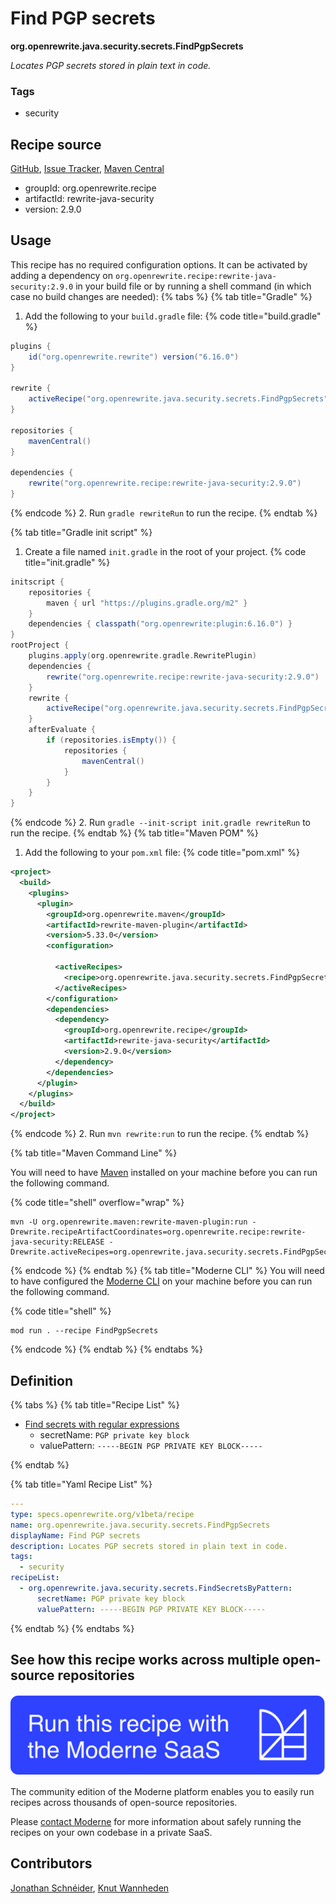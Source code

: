 # Find PGP secrets

**org.openrewrite.java.security.secrets.FindPgpSecrets**

_Locates PGP secrets stored in plain text in code._

### Tags

* security

## Recipe source

[GitHub](https://github.com/openrewrite/rewrite-java-security/blob/main/src/main/resources/META-INF/rewrite/secrets.yml), [Issue Tracker](https://github.com/openrewrite/rewrite-java-security/issues), [Maven Central](https://central.sonatype.com/artifact/org.openrewrite.recipe/rewrite-java-security/2.9.0/jar)

* groupId: org.openrewrite.recipe
* artifactId: rewrite-java-security
* version: 2.9.0


## Usage

This recipe has no required configuration options. It can be activated by adding a dependency on `org.openrewrite.recipe:rewrite-java-security:2.9.0` in your build file or by running a shell command (in which case no build changes are needed): 
{% tabs %}
{% tab title="Gradle" %}
1. Add the following to your `build.gradle` file:
{% code title="build.gradle" %}
```groovy
plugins {
    id("org.openrewrite.rewrite") version("6.16.0")
}

rewrite {
    activeRecipe("org.openrewrite.java.security.secrets.FindPgpSecrets")
}

repositories {
    mavenCentral()
}

dependencies {
    rewrite("org.openrewrite.recipe:rewrite-java-security:2.9.0")
}
```
{% endcode %}
2. Run `gradle rewriteRun` to run the recipe.
{% endtab %}

{% tab title="Gradle init script" %}
1. Create a file named `init.gradle` in the root of your project.
{% code title="init.gradle" %}
```groovy
initscript {
    repositories {
        maven { url "https://plugins.gradle.org/m2" }
    }
    dependencies { classpath("org.openrewrite:plugin:6.16.0") }
}
rootProject {
    plugins.apply(org.openrewrite.gradle.RewritePlugin)
    dependencies {
        rewrite("org.openrewrite.recipe:rewrite-java-security:2.9.0")
    }
    rewrite {
        activeRecipe("org.openrewrite.java.security.secrets.FindPgpSecrets")
    }
    afterEvaluate {
        if (repositories.isEmpty()) {
            repositories {
                mavenCentral()
            }
        }
    }
}
```
{% endcode %}
2. Run `gradle --init-script init.gradle rewriteRun` to run the recipe.
{% endtab %}
{% tab title="Maven POM" %}
1. Add the following to your `pom.xml` file:
{% code title="pom.xml" %}
```xml
<project>
  <build>
    <plugins>
      <plugin>
        <groupId>org.openrewrite.maven</groupId>
        <artifactId>rewrite-maven-plugin</artifactId>
        <version>5.33.0</version>
        <configuration>
          
          <activeRecipes>
            <recipe>org.openrewrite.java.security.secrets.FindPgpSecrets</recipe>
          </activeRecipes>
        </configuration>
        <dependencies>
          <dependency>
            <groupId>org.openrewrite.recipe</groupId>
            <artifactId>rewrite-java-security</artifactId>
            <version>2.9.0</version>
          </dependency>
        </dependencies>
      </plugin>
    </plugins>
  </build>
</project>
```
{% endcode %}
2. Run `mvn rewrite:run` to run the recipe.
{% endtab %}

{% tab title="Maven Command Line" %}

You will need to have [Maven](https://maven.apache.org/download.cgi) installed on your machine before you can run the following command.

{% code title="shell" overflow="wrap" %}
```shell
mvn -U org.openrewrite.maven:rewrite-maven-plugin:run -Drewrite.recipeArtifactCoordinates=org.openrewrite.recipe:rewrite-java-security:RELEASE -Drewrite.activeRecipes=org.openrewrite.java.security.secrets.FindPgpSecrets 
```
{% endcode %}
{% endtab %}
{% tab title="Moderne CLI" %}
You will need to have configured the [Moderne CLI](https://docs.moderne.io/moderne-cli/cli-intro) on your machine before you can run the following command.

{% code title="shell" %}
```shell
mod run . --recipe FindPgpSecrets
```
{% endcode %}
{% endtab %}
{% endtabs %}

## Definition

{% tabs %}
{% tab title="Recipe List" %}
* [Find secrets with regular expressions](../../../java/security/secrets/findsecretsbypattern.md)
  * secretName: `PGP private key block`
  * valuePattern: `-----BEGIN PGP PRIVATE KEY BLOCK-----`

{% endtab %}

{% tab title="Yaml Recipe List" %}
```yaml
---
type: specs.openrewrite.org/v1beta/recipe
name: org.openrewrite.java.security.secrets.FindPgpSecrets
displayName: Find PGP secrets
description: Locates PGP secrets stored in plain text in code.
tags:
  - security
recipeList:
  - org.openrewrite.java.security.secrets.FindSecretsByPattern:
      secretName: PGP private key block
      valuePattern: -----BEGIN PGP PRIVATE KEY BLOCK-----

```
{% endtab %}
{% endtabs %}

## See how this recipe works across multiple open-source repositories

[![Moderne Link Image](/.gitbook/assets/ModerneRecipeButton.png)](https://app.moderne.io/recipes/org.openrewrite.java.security.secrets.FindPgpSecrets)

The community edition of the Moderne platform enables you to easily run recipes across thousands of open-source repositories.

Please [contact Moderne](https://moderne.io/product) for more information about safely running the recipes on your own codebase in a private SaaS.

## Contributors
[Jonathan Schnéider](mailto:jkschneider@gmail.com), [Knut Wannheden](mailto:knut@moderne.io)
